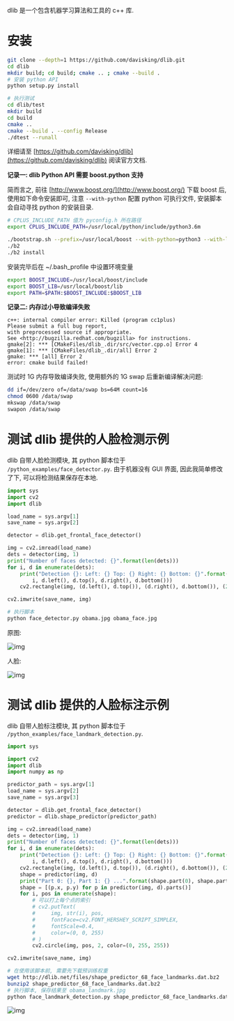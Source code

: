 dlib 是一个包含机器学习算法和工具的 c++ 库.

# 安装

```sh
git clone --depth=1 https://github.com/davisking/dlib.git
cd dlib
mkdir build; cd build; cmake .. ; cmake --build .
# 安装 python API
python setup.py install

# 执行测试
cd dlib/test
mkdir build
cd build
cmake ..
cmake --build . --config Release
./dtest --runall
```

详细请至 [https://github.com/davisking/dlib](https://github.com/davisking/dlib) 阅读官方文档.

**记录一: dlib Python API 需要 boost.python 支持**

简而言之, 前往 [http://www.boost.org/](http://www.boost.org/) 下载 boost 后, 使用如下命令安装即可, 注意 `--with-python` 配置 python 可执行文件, 安装脚本会自动寻找 python 的安装目录.

```sh
# CPLUS_INCLUDE_PATH 值为 pyconfig.h 所在路径
export CPLUS_INCLUDE_PATH=/usr/local/python/include/python3.6m

./bootstrap.sh --prefix=/usr/local/boost --with-python=python3 --with-libraries=python
./b2
./b2 install
```

安装完毕后在 ~/.bash_profile 中设置环境变量

```sh
export BOOST_INCLUDE=/usr/local/boost/include
export BOOST_LIB=/usr/local/boost/lib
export PATH=$PATH:$BOOST_INCLUDE:$BOOST_LIB
```

**记录二: 内存过小导致编译失败**

```
c++: internal compiler error: Killed (program cc1plus)
Please submit a full bug report,
with preprocessed source if appropriate.
See <http://bugzilla.redhat.com/bugzilla> for instructions.
gmake[2]: *** [CMakeFiles/dlib_.dir/src/vector.cpp.o] Error 4
gmake[1]: *** [CMakeFiles/dlib_.dir/all] Error 2
gmake: *** [all] Error 2
error: cmake build failed!
```

测试时 1G 内存导致编译失败, 使用额外的 1G swap 后重新编译解决问题:

```sh
dd if=/dev/zero of=/data/swap bs=64M count=16
chmod 0600 /data/swap
mkswap /data/swap
swapon /data/swap
```

# 测试 dlib 提供的人脸检测示例

dlib 自带人脸检测模块, 其 python 脚本位于 `/python_examples/face_detector.py`. 由于机器没有 GUI 界面, 因此我简单修改了下, 可以将检测结果保存在本地.

```py
import sys
import cv2
import dlib

load_name = sys.argv[1]
save_name = sys.argv[2]

detector = dlib.get_frontal_face_detector()

img = cv2.imread(load_name)
dets = detector(img, 1)
print("Number of faces detected: {}".format(len(dets)))
for i, d in enumerate(dets):
    print("Detection {}: Left: {} Top: {} Right: {} Bottom: {}".format(
        i, d.left(), d.top(), d.right(), d.bottom()))
    cv2.rectangle(img, (d.left(), d.top()), (d.right(), d.bottom()), (255, 0, 255), 1)

cv2.imwrite(save_name, img)
```

```sh
# 执行脚本
python face_detector.py obama.jpg obama_face.jpg
```

原图:

![img](/img/ml_dlib/obama.jpg)

人脸:

![img](/img/ml_dlib/obama_face.jpg)


# 测试 dlib 提供的人脸标注示例

dlib 自带人脸标注模块, 其 python 脚本位于 `/python_examples/face_landmark_detection.py`.

```py
import sys

import cv2
import dlib
import numpy as np

predictor_path = sys.argv[1]
load_name = sys.argv[2]
save_name = sys.argv[3]

detector = dlib.get_frontal_face_detector()
predictor = dlib.shape_predictor(predictor_path)

img = cv2.imread(load_name)
dets = detector(img, 1)
print("Number of faces detected: {}".format(len(dets)))
for i, d in enumerate(dets):
    print("Detection {}: Left: {} Top: {} Right: {} Bottom: {}".format(
        i, d.left(), d.top(), d.right(), d.bottom()))
    cv2.rectangle(img, (d.left(), d.top()), (d.right(), d.bottom()), (255, 0, 255), 1)
    shape = predictor(img, d)
    print("Part 0: {}, Part 1: {} ...".format(shape.part(0), shape.part(1)))
    shape = [(p.x, p.y) for p in predictor(img, d).parts()]
    for i, pos in enumerate(shape):
        # 可以打上每个点的索引
        # cv2.putText(
        #     img, str(i), pos,
        #     fontFace=cv2.FONT_HERSHEY_SCRIPT_SIMPLEX,
        #     fontScale=0.4,
        #     color=(0, 0, 255)
        # )
        cv2.circle(img, pos, 2, color=(0, 255, 255))

cv2.imwrite(save_name, img)
```

```sh
# 在使用该脚本前, 需要先下载预训练权重
wget http://dlib.net/files/shape_predictor_68_face_landmarks.dat.bz2
bunzip2 shape_predictor_68_face_landmarks.dat.bz2
# 执行脚本, 保存结果至 obama_landmark.jpg
python face_landmark_detection.py shape_predictor_68_face_landmarks.dat obama.jpg obama_landmark.jpg
```

![img](/img/ml_dlib/obama_landmark.jpg)
